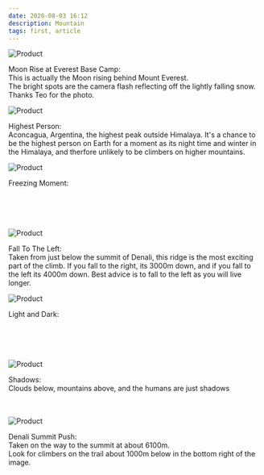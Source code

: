 ```yaml
---
date: 2020-08-03 16:12
description: Mountain
tags: first, article
---
```

![Product](/Images/1.png)

Moon Rise at Everest Base Camp:<br />
This is actually the Moon rising behind Mount Everest.<br />
The bright spots are the camera flash reflecting off the lightly falling snow. <br />
Thanks Teo for the photo.


![Product](/Images/2.png)


Highest Person:<br/> 
Aconcagua, Argentina, the highest peak outside Himalaya.
It's a chance to be the highest person on Earth for a moment as its night time and winter in the Himalaya, and therfore unlikely to be climbers on higher mountains.


![Product](/Images/3.png)


Freezing Moment:<br/> 
 <br/>
 <br/>
 <br/>
 <br/>


![Product](/Images/4.png)


Fall To The Left:<br/>
Taken from just below the summit of Denali, this ridge
is the most exciting part of the climb.
If you fall to the right, its 3000m down, and if you fall to the left its 4000m down.
Best advice is to fall to the left as you will live longer.


![Product](/Images/5.png)


Light and Dark:<br/> 
<br/>
<br/>
<br/>
<br/>


![Product](/Images/6.png)


Shadows:<br/> 
Clouds below, mountains above, and the humans are just shadows<br/>
<br/>
<br/>

![Product](/Images/7.png)

Denali Summit Push:<br>
Taken on the way to the summit at about 6100m.<br /> Look for climbers on the trail about 1000m below in the bottom right of the image.
<br/>
<br/>
